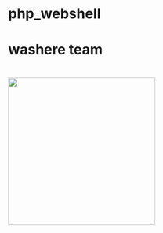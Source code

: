 # php_webshell

# <h1> washere team </h1>

# <img src="https://www.freepnglogos.com/uploads/hacker-png/hacker-interpol-arrests-suspected-anonymous-hackers-motley-5.png" width="300" height="300">
